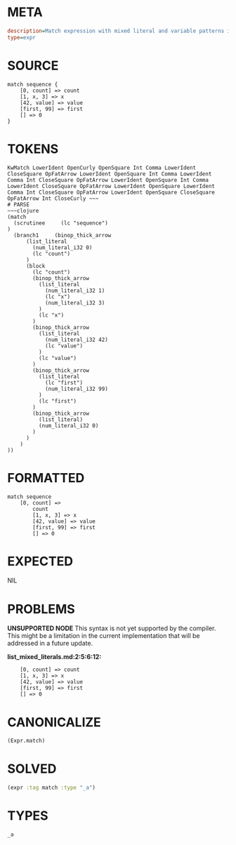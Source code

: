 # META
~~~ini
description=Match expression with mixed literal and variable patterns in lists
type=expr
~~~
# SOURCE
~~~roc
match sequence {
    [0, count] => count
    [1, x, 3] => x
    [42, value] => value
    [first, 99] => first
    [] => 0
}
~~~
# TOKENS
~~~text
KwMatch LowerIdent OpenCurly OpenSquare Int Comma LowerIdent CloseSquare OpFatArrow LowerIdent OpenSquare Int Comma LowerIdent Comma Int CloseSquare OpFatArrow LowerIdent OpenSquare Int Comma LowerIdent CloseSquare OpFatArrow LowerIdent OpenSquare LowerIdent Comma Int CloseSquare OpFatArrow LowerIdent OpenSquare CloseSquare OpFatArrow Int CloseCurly ~~~
# PARSE
~~~clojure
(match
  (scrutinee     (lc "sequence")
)
  (branch1     (binop_thick_arrow
      (list_literal
        (num_literal_i32 0)
        (lc "count")
      )
      (block
        (lc "count")
        (binop_thick_arrow
          (list_literal
            (num_literal_i32 1)
            (lc "x")
            (num_literal_i32 3)
          )
          (lc "x")
        )
        (binop_thick_arrow
          (list_literal
            (num_literal_i32 42)
            (lc "value")
          )
          (lc "value")
        )
        (binop_thick_arrow
          (list_literal
            (lc "first")
            (num_literal_i32 99)
          )
          (lc "first")
        )
        (binop_thick_arrow
          (list_literal)
          (num_literal_i32 0)
        )
      )
    )
))
~~~
# FORMATTED
~~~roc
match sequence
	[0, count] => 
		count
		[1, x, 3] => x
		[42, value] => value
		[first, 99] => first
		[] => 0
~~~
# EXPECTED
NIL
# PROBLEMS
**UNSUPPORTED NODE**
This syntax is not yet supported by the compiler.
This might be a limitation in the current implementation that will be addressed in a future update.

**list_mixed_literals.md:2:5:6:12:**
```roc
    [0, count] => count
    [1, x, 3] => x
    [42, value] => value
    [first, 99] => first
    [] => 0
```


# CANONICALIZE
~~~clojure
(Expr.match)
~~~
# SOLVED
~~~clojure
(expr :tag match :type "_a")
~~~
# TYPES
~~~roc
_a
~~~
